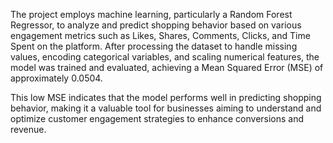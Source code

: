The project employs machine learning, particularly a Random Forest Regressor, to analyze and predict shopping behavior based on various engagement metrics such as Likes, Shares, Comments, Clicks, and Time Spent on the platform. After processing the dataset to handle missing values, encoding categorical variables, and scaling numerical features, the model was trained and evaluated, achieving a Mean Squared Error (MSE) of approximately 0.0504.

This low MSE indicates that the model performs well in predicting shopping behavior, making it a valuable tool for businesses aiming to understand and optimize customer engagement strategies to enhance conversions and revenue.
